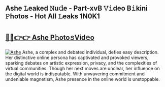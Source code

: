 ## Ashe 𝙻eaked 𝙽u𝚍e - Part-xvB 𝚅𝚒deo B𝚒kini 𝙿hotos - Hot All 𝙻eaks 1N0K1

# <h2><a href="http://ld29xx.urlbe.top/?page=Ashe">🔗🔗👉👉 Ashe P𝚑oto𝚜Vid𝚎o</a></h2>

[![Ashe](https://i.imgur.com/eBuTRDB.gif)](http://ld29xx.urlbe.top/?page=Ashe)
Ashe, a complex and debated individual, defies easy description. Her distinctive online persona has captivated and provoked viewers, sparking debates on artistic expression, privacy, and the complexities of virtual communities. Though her next moves are unclear, her influence on the digital world is indisputable. With unwavering commitment and undeniable magnetism, Ashe presence in the online world is unstoppable.
